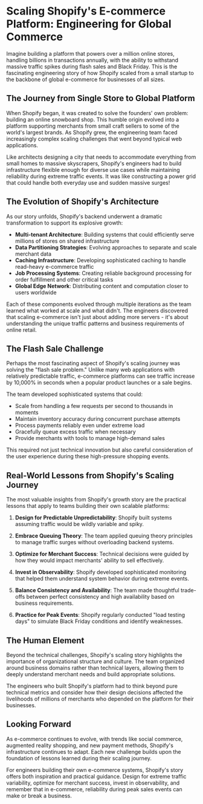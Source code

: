 # Scaling Shopify's E-commerce Platform: Engineering for Global Commerce

Imagine building a platform that powers over a million online stores, handling billions in transactions annually, with the ability to withstand massive traffic spikes during flash sales and Black Friday. This is the fascinating engineering story of how Shopify scaled from a small startup to the backbone of global e-commerce for businesses of all sizes.

## The Journey from Single Store to Global Platform

When Shopify began, it was created to solve the founders' own problem: building an online snowboard shop. This humble origin evolved into a platform supporting merchants from small craft sellers to some of the world's largest brands. As Shopify grew, the engineering team faced increasingly complex scaling challenges that went beyond typical web applications.

Like architects designing a city that needs to accommodate everything from small homes to massive skyscrapers, Shopify's engineers had to build infrastructure flexible enough for diverse use cases while maintaining reliability during extreme traffic events. It was like constructing a power grid that could handle both everyday use and sudden massive surges!

## The Evolution of Shopify's Architecture

As our story unfolds, Shopify's backend underwent a dramatic transformation to support its explosive growth:

- **Multi-tenant Architecture**: Building systems that could efficiently serve millions of stores on shared infrastructure
- **Data Partitioning Strategies**: Evolving approaches to separate and scale merchant data
- **Caching Infrastructure**: Developing sophisticated caching to handle read-heavy e-commerce traffic
- **Job Processing Systems**: Creating reliable background processing for order fulfillment and other critical tasks
- **Global Edge Network**: Distributing content and computation closer to users worldwide

Each of these components evolved through multiple iterations as the team learned what worked at scale and what didn't. The engineers discovered that scaling e-commerce isn't just about adding more servers - it's about understanding the unique traffic patterns and business requirements of online retail.

## The Flash Sale Challenge

Perhaps the most fascinating aspect of Shopify's scaling journey was solving the "flash sale problem." Unlike many web applications with relatively predictable traffic, e-commerce platforms can see traffic increase by 10,000% in seconds when a popular product launches or a sale begins.

The team developed sophisticated systems that could:
- Scale from handling a few requests per second to thousands in moments
- Maintain inventory accuracy during concurrent purchase attempts
- Process payments reliably even under extreme load
- Gracefully queue excess traffic when necessary
- Provide merchants with tools to manage high-demand sales

This required not just technical innovation but also careful consideration of the user experience during these high-pressure shopping events.

## Real-World Lessons from Shopify's Scaling Journey

The most valuable insights from Shopify's growth story are the practical lessons that apply to teams building their own scalable platforms:

1. **Design for Predictable Unpredictability**: Shopify built systems assuming traffic would be wildly variable and spiky.

2. **Embrace Queuing Theory**: The team applied queuing theory principles to manage traffic surges without overloading backend systems.

3. **Optimize for Merchant Success**: Technical decisions were guided by how they would impact merchants' ability to sell effectively.

4. **Invest in Observability**: Shopify developed sophisticated monitoring that helped them understand system behavior during extreme events.

5. **Balance Consistency and Availability**: The team made thoughtful trade-offs between perfect consistency and high availability based on business requirements.

6. **Practice for Peak Events**: Shopify regularly conducted "load testing days" to simulate Black Friday conditions and identify weaknesses.

## The Human Element

Beyond the technical challenges, Shopify's scaling story highlights the importance of organizational structure and culture. The team organized around business domains rather than technical layers, allowing them to deeply understand merchant needs and build appropriate solutions.

The engineers who built Shopify's platform had to think beyond pure technical metrics and consider how their design decisions affected the livelihoods of millions of merchants who depended on the platform for their businesses.

## Looking Forward

As e-commerce continues to evolve, with trends like social commerce, augmented reality shopping, and new payment methods, Shopify's infrastructure continues to adapt. Each new challenge builds upon the foundation of lessons learned during their scaling journey.

For engineers building their own e-commerce systems, Shopify's story offers both inspiration and practical guidance. Design for extreme traffic variability, optimize for merchant success, invest in observability, and remember that in e-commerce, reliability during peak sales events can make or break a business.
